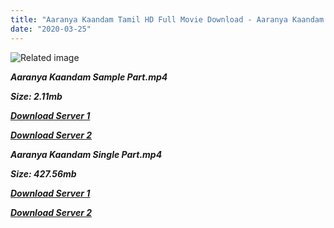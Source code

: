 ```yaml
---
title: "Aaranya Kaandam Tamil HD Full Movie Download - Aaranya Kaandam Tamil HD Movie Download"
date: "2020-03-25"
---
```


![Related image](https://cinemachaat.files.wordpress.com/2011/03/01aaranyakaandamwallpapers.jpg)

**_Aaranya Kaandam Sample Part.mp4_**

**_Size: 2.11mb_**

**_[Download Server 1](http://b2.wetransfer.vip/files/Tamil{8713b6b5f6e59cdcf244c33a3a7a492372c7347c9d869ddefa7d70dd3612d3d9}20Movies/Tamil{8713b6b5f6e59cdcf244c33a3a7a492372c7347c9d869ddefa7d70dd3612d3d9}20Recent{8713b6b5f6e59cdcf244c33a3a7a492372c7347c9d869ddefa7d70dd3612d3d9}20Movies/Aaranya{8713b6b5f6e59cdcf244c33a3a7a492372c7347c9d869ddefa7d70dd3612d3d9}20Kaandam{8713b6b5f6e59cdcf244c33a3a7a492372c7347c9d869ddefa7d70dd3612d3d9}20(2011)/Aaranya{8713b6b5f6e59cdcf244c33a3a7a492372c7347c9d869ddefa7d70dd3612d3d9}20Kaandam/Aaranya{8713b6b5f6e59cdcf244c33a3a7a492372c7347c9d869ddefa7d70dd3612d3d9}20Kaandam{8713b6b5f6e59cdcf244c33a3a7a492372c7347c9d869ddefa7d70dd3612d3d9}20(2011){8713b6b5f6e59cdcf244c33a3a7a492372c7347c9d869ddefa7d70dd3612d3d9}20Sample{8713b6b5f6e59cdcf244c33a3a7a492372c7347c9d869ddefa7d70dd3612d3d9}20(640x360).mp4)_**

**_[Download Server 2](http://b2.wetransfer.vip/files/Tamil{8713b6b5f6e59cdcf244c33a3a7a492372c7347c9d869ddefa7d70dd3612d3d9}20Movies/Tamil{8713b6b5f6e59cdcf244c33a3a7a492372c7347c9d869ddefa7d70dd3612d3d9}20Recent{8713b6b5f6e59cdcf244c33a3a7a492372c7347c9d869ddefa7d70dd3612d3d9}20Movies/Aaranya{8713b6b5f6e59cdcf244c33a3a7a492372c7347c9d869ddefa7d70dd3612d3d9}20Kaandam{8713b6b5f6e59cdcf244c33a3a7a492372c7347c9d869ddefa7d70dd3612d3d9}20(2011)/Aaranya{8713b6b5f6e59cdcf244c33a3a7a492372c7347c9d869ddefa7d70dd3612d3d9}20Kaandam/Aaranya{8713b6b5f6e59cdcf244c33a3a7a492372c7347c9d869ddefa7d70dd3612d3d9}20Kaandam{8713b6b5f6e59cdcf244c33a3a7a492372c7347c9d869ddefa7d70dd3612d3d9}20(2011){8713b6b5f6e59cdcf244c33a3a7a492372c7347c9d869ddefa7d70dd3612d3d9}20Sample{8713b6b5f6e59cdcf244c33a3a7a492372c7347c9d869ddefa7d70dd3612d3d9}20(640x360).mp4)_**

**_Aaranya Kaandam Single Part.mp4_**

**_Size: 427.56mb_**

**_[Download Server 1](http://b2.wetransfer.vip/files/Tamil{8713b6b5f6e59cdcf244c33a3a7a492372c7347c9d869ddefa7d70dd3612d3d9}20Movies/Tamil{8713b6b5f6e59cdcf244c33a3a7a492372c7347c9d869ddefa7d70dd3612d3d9}20Recent{8713b6b5f6e59cdcf244c33a3a7a492372c7347c9d869ddefa7d70dd3612d3d9}20Movies/Aaranya{8713b6b5f6e59cdcf244c33a3a7a492372c7347c9d869ddefa7d70dd3612d3d9}20Kaandam{8713b6b5f6e59cdcf244c33a3a7a492372c7347c9d869ddefa7d70dd3612d3d9}20(2011)/Aaranya{8713b6b5f6e59cdcf244c33a3a7a492372c7347c9d869ddefa7d70dd3612d3d9}20Kaandam/Aaranya{8713b6b5f6e59cdcf244c33a3a7a492372c7347c9d869ddefa7d70dd3612d3d9}20Kaandam{8713b6b5f6e59cdcf244c33a3a7a492372c7347c9d869ddefa7d70dd3612d3d9}20(2011){8713b6b5f6e59cdcf244c33a3a7a492372c7347c9d869ddefa7d70dd3612d3d9}20Single{8713b6b5f6e59cdcf244c33a3a7a492372c7347c9d869ddefa7d70dd3612d3d9}20Part{8713b6b5f6e59cdcf244c33a3a7a492372c7347c9d869ddefa7d70dd3612d3d9}20(640x360).mp4)_**

**_[Download Server 2](http://b2.wetransfer.vip/files/Tamil{8713b6b5f6e59cdcf244c33a3a7a492372c7347c9d869ddefa7d70dd3612d3d9}20Movies/Tamil{8713b6b5f6e59cdcf244c33a3a7a492372c7347c9d869ddefa7d70dd3612d3d9}20Recent{8713b6b5f6e59cdcf244c33a3a7a492372c7347c9d869ddefa7d70dd3612d3d9}20Movies/Aaranya{8713b6b5f6e59cdcf244c33a3a7a492372c7347c9d869ddefa7d70dd3612d3d9}20Kaandam{8713b6b5f6e59cdcf244c33a3a7a492372c7347c9d869ddefa7d70dd3612d3d9}20(2011)/Aaranya{8713b6b5f6e59cdcf244c33a3a7a492372c7347c9d869ddefa7d70dd3612d3d9}20Kaandam/Aaranya{8713b6b5f6e59cdcf244c33a3a7a492372c7347c9d869ddefa7d70dd3612d3d9}20Kaandam{8713b6b5f6e59cdcf244c33a3a7a492372c7347c9d869ddefa7d70dd3612d3d9}20(2011){8713b6b5f6e59cdcf244c33a3a7a492372c7347c9d869ddefa7d70dd3612d3d9}20Single{8713b6b5f6e59cdcf244c33a3a7a492372c7347c9d869ddefa7d70dd3612d3d9}20Part{8713b6b5f6e59cdcf244c33a3a7a492372c7347c9d869ddefa7d70dd3612d3d9}20(640x360).mp4)_**
